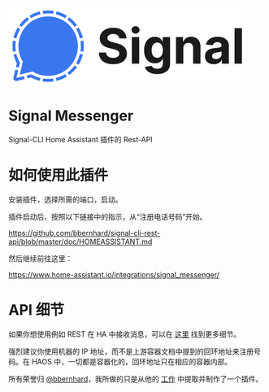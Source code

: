 [![](logo.png)](https://www.signal.org/)

# Signal Messenger

Signal-CLI Home Assistant 插件的 Rest-API

# 如何使用此插件

安装插件，选择所需的端口，启动。

插件启动后，按照以下链接中的指示，从“注册电话号码”开始。

https://github.com/bbernhard/signal-cli-rest-api/blob/master/doc/HOMEASSISTANT.md

然后继续前往这里：

https://www.home-assistant.io/integrations/signal_messenger/

# API 细节

如果你想使用例如 REST 在 HA 中接收消息，可以在 [这里](https://bbernhard.github.io/signal-cli-rest-api/) 找到更多细节。

强烈建议你使用机器的 IP 地址，而不是上游容器文档中提到的回环地址来注册号码。在 HAOS 中，一切都是容器化的，回环地址只在相应的容器内部。

所有荣誉归 [@bbernhard](https://github.com/bbernhard)，我所做的只是从他的 [工作](https://github.com/bbernhard/signal-cli-rest-api) 中提取并制作了一个插件。